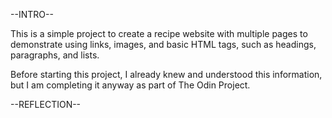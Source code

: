 --INTRO--

This is a simple project to create a recipe website with multiple pages to demonstrate using links, images, and basic HTML tags, such as headings, paragraphs, and lists.

Before starting this project, I already knew and understood this information, but I am completing it anyway as part of The Odin Project.

--REFLECTION--
